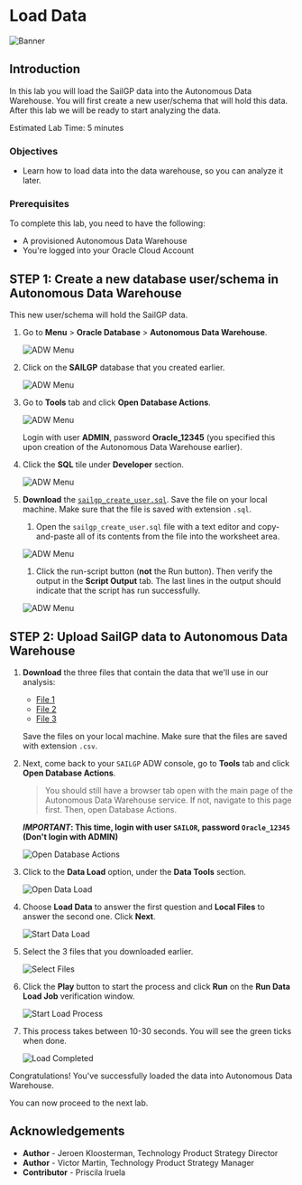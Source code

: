 # Load Data

![Banner](images/banner.jpg)

## Introduction
In this lab you will load the SailGP data into the Autonomous Data Warehouse. You will first create a new user/schema that will hold this data. After this lab we will be ready to start analyzing the data.

Estimated Lab Time: 5 minutes

### Objectives
- Learn how to load data into the data warehouse, so you can analyze it later.

### Prerequisites
To complete this lab, you need to have the following:
- A provisioned Autonomous Data Warehouse
- You're logged into your Oracle Cloud Account

## **STEP 1**: Create a new database user/schema in Autonomous Data Warehouse

This new user/schema will hold the SailGP data.

1. Go to **Menu** > **Oracle Database** > **Autonomous Data Warehouse**.

   ![ADW Menu](images/adw-menu.png)

2. Click on the **SAILGP** database that you created earlier.

   ![ADW Menu](images/open-sailgp.png)

3. Go to **Tools** tab and click **Open Database Actions**.

   ![ADW Menu](images/open-database-actions.png)

   Login with user **ADMIN**, password **Oracle_12345** (you specified this upon creation of the Autonomous Data Warehouse earlier).

4. Click the **SQL** tile under **Developer** section.

    ![ADW Menu](images/open-sql.png)

5. **Download** the <a href="https://objectstorage.eu-frankfurt-1.oraclecloud.com/p/JbEdrEEaFEEwmhXdC-nsEdRIJpqz1cQ30LYa7g2E-aYFopABGTNM9Hkp0u5mVRfQ/n/odca/b/workshops-livelabs-do-not-delete/o/sailgp_create_user.sql" target="\_blank">`sailgp_create_user.sql`</a>. Save the file on your local machine. Make sure that the file is saved with extension `.sql`.

    1. Open the `sailgp_create_user.sql` file with a text editor and copy-and-paste all of its contents from the file into the worksheet area.

    ![ADW Menu](images/copy-paste.png)

    1. Click the run-script button (**not** the Run button). Then verify the output in the **Script Output** tab. The last lines in the output should indicate that the script has run successfully.

    ![ADW Menu](images/run-script.png)


<!--
4. We're going to first create a new database user/schema that will hold the SailGP data. Open "Database Users".

   ![ADW Menu](images/open-db-users.png)

5. Choose "Create User"

   ![ADW Menu](images/create-user.png)

6. Fill in the following details:
      - User Name:  `SAILOR`
      - New Password: `Oracle_12345`
      - Confirm Password: `Oracle_12345`
      - Quota on tablespace DATA: `UNLIMITED`
      - Check "Web Access"
      - Check "OML"

   Then Create the User.

   ![ADW Menu](images/create-user2.png)

7. Next, give the user the access necessary to upload files through the Web UI.

   ![ADW Menu](images/enable-rest.png)

   Confirm by clicking "Rest Enable User".
-->

## **STEP 2**: Upload SailGP data to Autonomous Data Warehouse

1. **Download** the three files that contain the data that we'll use in our analysis:
   
   - <a href="https://objectstorage.eu-frankfurt-1.oraclecloud.com/p/azjOfz91f8jdUPfvkxVzVUFtb2n-Jj_lXYaWQhvgCLsnOMMPvpLruqaAf5sJduNc/n/odca/b/workshops-livelabs-do-not-delete/o/sailgp_sgp_strm_pivot.csv" target="\_blank">File 1</a>
   - <a href="https://objectstorage.eu-frankfurt-1.oraclecloud.com/p/5yCpZHlzTE70fotF5LS7sYpIQfOi-XdSQ8DhQRSVsClX7cxIq7YvpmSS8wxX5gaM/n/odca/b/workshops-livelabs-do-not-delete/o/sailgp_sgp_sail_history.csv" target="\_blank">File 2</a>
   - <a href="https://objectstorage.eu-frankfurt-1.oraclecloud.com/p/s-A4eEJl4OxSdt02-TcTyz-bQvC_IGczI_PLRflfXx_gzosdKk5t97qMp2UtZ_OU/n/odca/b/workshops-livelabs-do-not-delete/o/sailgp_sgp_windspeed_and_windangles.csv" target="\_blank">File 3</a>
   
   Save the files on your local machine. Make sure that the files are saved with extension `.csv`.

2. Next, come back to your `SAILGP` ADW console, go to **Tools** tab and click **Open Database Actions**.

   > You should still have a browser tab open with the main page of the Autonomous Data Warehouse service. If not, navigate to this page first. Then, open Database Actions.

   **_IMPORTANT_: This time, login with user `SAILOR`, password `Oracle_12345` (Don't login with ADMIN)**

   ![Open Database Actions](images/open-database-actions.png)

3. Click to the **Data Load** option, under the **Data Tools** section.

   ![Open Data Load](images/open-data-load.png)

4. Choose **Load Data** to answer the first question and **Local Files** to answer the second one. Click **Next**.

    ![Start Data Load](images/start-data-load.png)

5. Select the 3 files that you downloaded earlier.

    ![Select Files](images/select-files.png)

6. Click the **Play** button to start the process and click **Run** on the **Run Data Load Job** verification window.

    ![Start Load Process](images/load-data.png)

7. This process takes between 10-30 seconds. You will see the green ticks when done.

    ![Load Completed](images/load-completed.png)

Congratulations! You've successfully loaded the data into Autonomous Data Warehouse.

You can now proceed to the next lab.

## **Acknowledgements**

- **Author** - Jeroen Kloosterman, Technology Product Strategy Director
- **Author** - Victor Martin, Technology Product Strategy Manager
- **Contributor** - Priscila Iruela
